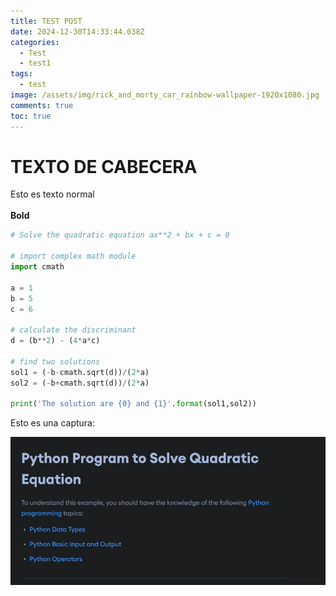 ```yaml
---
title: TEST POST
date: 2024-12-30T14:33:44.038Z
categories:
  - Test
  - test1
tags:
  - test
image: /assets/img/rick_and_morty_car_rainbow-wallpaper-1920x1080.jpg
comments: true
toc: true
---
```

# T﻿EXTO DE CABECERA

E﻿sto es texto normal\
\
**B﻿old**

```python
# Solve the quadratic equation ax**2 + bx + c = 0

# import complex math module
import cmath

a = 1
b = 5
c = 6

# calculate the discriminant
d = (b**2) - (4*a*c)

# find two solutions
sol1 = (-b-cmath.sqrt(d))/(2*a)
sol2 = (-b+cmath.sqrt(d))/(2*a)

print('The solution are {0} and {1}'.format(sol1,sol2))

```

E﻿sto es una captura:

![](/assets/img/captura-de-pantalla-2024-12-30-130535.jpg)